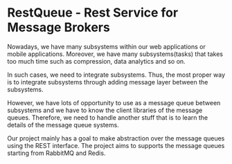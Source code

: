 # RestQueue - Rest Service for Message Brokers

Nowadays, we have many subsystems within our web applications or mobile applications. Moreover, we have many subsystems(tasks) that takes too much time such as compression, data analytics and so on.

In such cases, we need to integrate subsystems. Thus, the most proper way is to integrate subsystems through adding message layer between the subsystems.

However, we have lots of opportunity to use as a message queue between subsystems and we have to know the client libraries of the message queues. Therefore, we need to handle another stuff that is to learn the details of the message queue systems. 

Our project mainly has a goal to make abstraction over the message queues using the REST interface. The project aims to supports the message queues starting from RabbitMQ and Redis.
